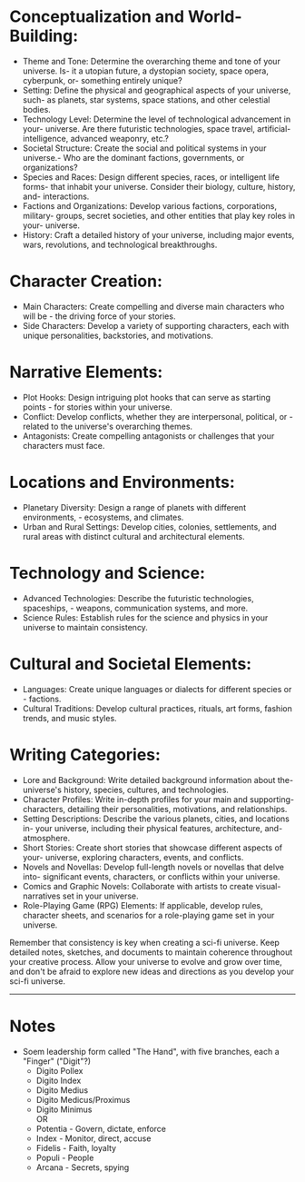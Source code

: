 # Conceptualization and World-Building:

- Theme and Tone: Determine the overarching theme and tone of your universe. Is- it a utopian future, a dystopian society, space opera, cyberpunk, or- something entirely unique?
- Setting: Define the physical and geographical aspects of your universe, such- as planets, star systems, space stations, and other celestial bodies.
- Technology Level: Determine the level of technological advancement in your- universe. Are there futuristic technologies, space travel, artificial- intelligence, advanced weaponry, etc.?
- Societal Structure: Create the social and political systems in your universe.- Who are the dominant factions, governments, or organizations?
- Species and Races: Design different species, races, or intelligent life forms- that inhabit your universe. Consider their biology, culture, history, and- interactions.
- Factions and Organizations: Develop various factions, corporations, military- groups, secret societies, and other entities that play key roles in your- universe.
- History: Craft a detailed history of your universe, including major events, wars, revolutions, and technological breakthroughs.

# Character Creation:

- Main Characters: Create compelling and diverse main characters who will be - the driving force of your stories.
- Side Characters: Develop a variety of supporting characters, each with unique personalities, backstories, and motivations.

# Narrative Elements:

- Plot Hooks: Design intriguing plot hooks that can serve as starting points - for stories within your universe.
- Conflict: Develop conflicts, whether they are interpersonal, political, or - related to the universe's overarching themes.
- Antagonists: Create compelling antagonists or challenges that your characters must face.

# Locations and Environments:

- Planetary Diversity: Design a range of planets with different environments, - ecosystems, and climates.
- Urban and Rural Settings: Develop cities, colonies, settlements, and rural areas with distinct cultural and architectural elements.

# Technology and Science:

- Advanced Technologies: Describe the futuristic technologies, spaceships, - weapons, communication systems, and more.
- Science Rules: Establish rules for the science and physics in your universe to maintain consistency.

# Cultural and Societal Elements:

- Languages: Create unique languages or dialects for different species or - factions.
- Cultural Traditions: Develop cultural practices, rituals, art forms, fashion trends, and music styles.

# Writing Categories:

- Lore and Background: Write detailed background information about the- universe's history, species, cultures, and technologies.
- Character Profiles: Write in-depth profiles for your main and supporting- characters, detailing their personalities, motivations, and relationships.
- Setting Descriptions: Describe the various planets, cities, and locations in- your universe, including their physical features, architecture, and- atmosphere.
- Short Stories: Create short stories that showcase different aspects of your- universe, exploring characters, events, and conflicts.
- Novels and Novellas: Develop full-length novels or novellas that delve into- significant events, characters, or conflicts within your universe.
- Comics and Graphic Novels: Collaborate with artists to create visual- narratives set in your universe.
- Role-Playing Game (RPG) Elements: If applicable, develop rules, character sheets, and scenarios for a role-playing game set in your universe.

Remember that consistency is key when creating a sci-fi universe. Keep detailed notes, sketches, and documents to maintain coherence throughout your creative process. Allow your universe to evolve and grow over time, and don't be afraid to explore new ideas and directions as you develop your sci-fi universe.

--------------

# Notes

- Soem leadership form called "The Hand", with five branches, each a "Finger" ("Digit"?)
    - Digito Pollex
    - Digito Index
    - Digito Medius
    - Digito Medicus/Proximus
    - Digito Minimus  
    OR
    - Potentia - Govern, dictate, enforce
    - Index - Monitor, direct, accuse
    - Fidelis - Faith, loyalty
    - Populi - People
    - Arcana - Secrets, spying